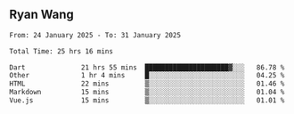 ## Ryan Wang

<!--START_SECTION:waka-->

```txt
From: 24 January 2025 - To: 31 January 2025

Total Time: 25 hrs 16 mins

Dart              21 hrs 55 mins  █████████████████████▓░░░   86.78 %
Other             1 hr 4 mins     █░░░░░░░░░░░░░░░░░░░░░░░░   04.25 %
HTML              22 mins         ▒░░░░░░░░░░░░░░░░░░░░░░░░   01.46 %
Markdown          15 mins         ▒░░░░░░░░░░░░░░░░░░░░░░░░   01.04 %
Vue.js            15 mins         ▒░░░░░░░░░░░░░░░░░░░░░░░░   01.01 %
```

<!--END_SECTION:waka-->
